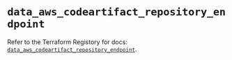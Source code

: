 # `data_aws_codeartifact_repository_endpoint`

Refer to the Terraform Registory for docs: [`data_aws_codeartifact_repository_endpoint`](https://www.terraform.io/docs/providers/aws/d/codeartifact_repository_endpoint).
